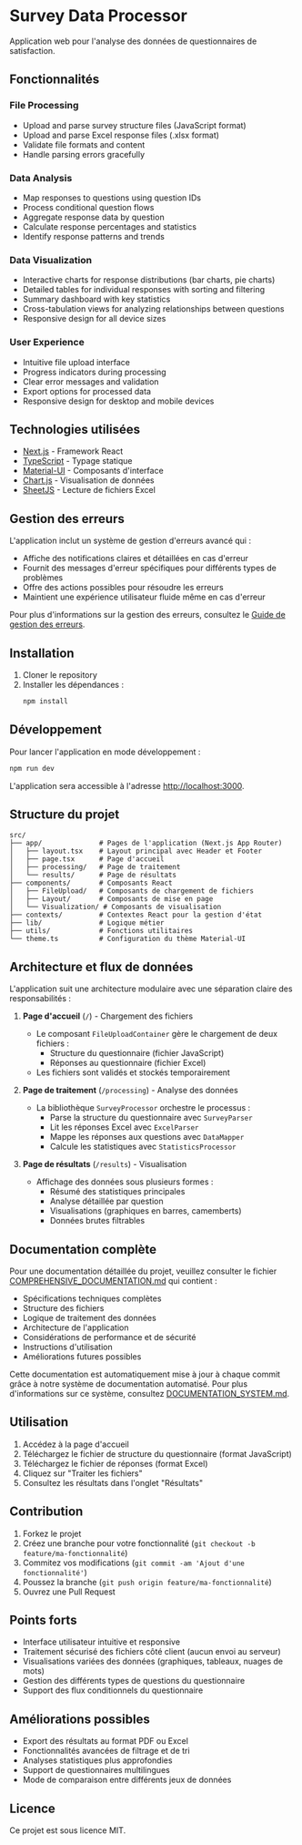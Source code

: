 # Survey Data Processor

Application web pour l'analyse des données de questionnaires de satisfaction.

## Fonctionnalités


### File Processing
- Upload and parse survey structure files (JavaScript format)
- Upload and parse Excel response files (.xlsx format)
- Validate file formats and content
- Handle parsing errors gracefully

### Data Analysis
- Map responses to questions using question IDs
- Process conditional question flows
- Aggregate response data by question
- Calculate response percentages and statistics
- Identify response patterns and trends

### Data Visualization
- Interactive charts for response distributions (bar charts, pie charts)
- Detailed tables for individual responses with sorting and filtering
- Summary dashboard with key statistics
- Cross-tabulation views for analyzing relationships between questions
- Responsive design for all device sizes

### User Experience
- Intuitive file upload interface
- Progress indicators during processing
- Clear error messages and validation
- Export options for processed data
- Responsive design for desktop and mobile devices

## Technologies utilisées

- [Next.js](https://nextjs.org/) - Framework React
- [TypeScript](https://www.typescriptlang.org/) - Typage statique
- [Material-UI](https://mui.com/) - Composants d'interface
- [Chart.js](https://www.chartjs.org/) - Visualisation de données
- [SheetJS](https://sheetjs.com/) - Lecture de fichiers Excel

## Gestion des erreurs

L'application inclut un système de gestion d'erreurs avancé qui :
- Affiche des notifications claires et détaillées en cas d'erreur
- Fournit des messages d'erreur spécifiques pour différents types de problèmes
- Offre des actions possibles pour résoudre les erreurs
- Maintient une expérience utilisateur fluide même en cas d'erreur

Pour plus d'informations sur la gestion des erreurs, consultez le [Guide de gestion des erreurs](src/docs/ERROR_HANDLING_GUIDE.md).

## Installation

1. Cloner le repository
2. Installer les dépendances :
   ```bash
   npm install
   ```

## Développement

Pour lancer l'application en mode développement :

```bash
npm run dev
```

L'application sera accessible à l'adresse [http://localhost:3000](http://localhost:3000).

## Structure du projet

```
src/
├── app/              # Pages de l'application (Next.js App Router)
│   ├── layout.tsx    # Layout principal avec Header et Footer
│   ├── page.tsx      # Page d'accueil
│   ├── processing/   # Page de traitement
│   └── results/      # Page de résultats
├── components/       # Composants React
│   ├── FileUpload/   # Composants de chargement de fichiers
│   ├── Layout/       # Composants de mise en page
│   └── Visualization/ # Composants de visualisation
├── contexts/         # Contextes React pour la gestion d'état
├── lib/              # Logique métier
├── utils/            # Fonctions utilitaires
└── theme.ts          # Configuration du thème Material-UI
```

## Architecture et flux de données

L'application suit une architecture modulaire avec une séparation claire des responsabilités :

1. **Page d'accueil** (`/`) - Chargement des fichiers
   - Le composant `FileUploadContainer` gère le chargement de deux fichiers :
     - Structure du questionnaire (fichier JavaScript)
     - Réponses au questionnaire (fichier Excel)
   - Les fichiers sont validés et stockés temporairement

2. **Page de traitement** (`/processing`) - Analyse des données
   - La bibliothèque `SurveyProcessor` orchestre le processus :
     - Parse la structure du questionnaire avec `SurveyParser`
     - Lit les réponses Excel avec `ExcelParser`
     - Mappe les réponses aux questions avec `DataMapper`
     - Calcule les statistiques avec `StatisticsProcessor`

3. **Page de résultats** (`/results`) - Visualisation
   - Affichage des données sous plusieurs formes :
     - Résumé des statistiques principales
     - Analyse détaillée par question
     - Visualisations (graphiques en barres, camemberts)
     - Données brutes filtrables

## Documentation complète

Pour une documentation détaillée du projet, veuillez consulter le fichier [COMPREHENSIVE_DOCUMENTATION.md](COMPREHENSIVE_DOCUMENTATION.md) qui contient :
- Spécifications techniques complètes
- Structure des fichiers
- Logique de traitement des données
- Architecture de l'application
- Considérations de performance et de sécurité
- Instructions d'utilisation
- Améliorations futures possibles

Cette documentation est automatiquement mise à jour à chaque commit grâce à notre système de documentation automatisé. Pour plus d'informations sur ce système, consultez [DOCUMENTATION_SYSTEM.md](DOCUMENTATION_SYSTEM.md).

## Utilisation

1. Accédez à la page d'accueil
2. Téléchargez le fichier de structure du questionnaire (format JavaScript)
3. Téléchargez le fichier de réponses (format Excel)
4. Cliquez sur "Traiter les fichiers"
5. Consultez les résultats dans l'onglet "Résultats"

## Contribution

1. Forkez le projet
2. Créez une branche pour votre fonctionnalité (`git checkout -b feature/ma-fonctionnalité`)
3. Commitez vos modifications (`git commit -am 'Ajout d'une fonctionnalité'`)
4. Poussez la branche (`git push origin feature/ma-fonctionnalité`)
5. Ouvrez une Pull Request

## Points forts

- Interface utilisateur intuitive et responsive
- Traitement sécurisé des fichiers côté client (aucun envoi au serveur)
- Visualisations variées des données (graphiques, tableaux, nuages de mots)
- Gestion des différents types de questions du questionnaire
- Support des flux conditionnels du questionnaire

## Améliorations possibles

- Export des résultats au format PDF ou Excel
- Fonctionnalités avancées de filtrage et de tri
- Analyses statistiques plus approfondies
- Support de questionnaires multilingues
- Mode de comparaison entre différents jeux de données

## Licence

Ce projet est sous licence MIT.